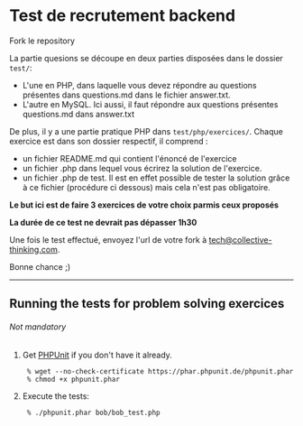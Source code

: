 # Test de recrutement backend

Fork le repository 


La partie quesions se découpe en deux parties disposées dans le dossier `test/`: 
 - L'une en PHP, dans laquelle vous devez répondre au questions présentes dans questions.md
  dans le fichier answer.txt.
 - L'autre en MySQL. Ici aussi, il faut répondre aux questions présentes questions.md dans answer.txt

De plus, il y a une partie pratique PHP dans `test/php/exercices/`.
Chaque exercice est dans son dossier respectif, il comprend : 
- un fichier README.md qui contient l'énoncé de l'exercice 
- un fichier .php dans lequel vous écrirez la solution de l'exercice.
- un fichier .php de test. Il est en effet possible de tester la solution grâce à ce fichier
 (procédure ci dessous) mais cela n'est pas obligatoire.


**Le but ici est de faire 3 exercices de votre choix parmis ceux proposés**

**La durée de ce test ne devrait pas dépasser 1h30**

Une fois le test effectué, envoyez l'url de votre fork à tech@collective-thinking.com.

Bonne chance ;)

-------------------------------
## Running the tests for problem solving exercices 
###### Not mandatory


1. Get [PHPUnit] if you don't have it already.

        % wget --no-check-certificate https://phar.phpunit.de/phpunit.phar
        % chmod +x phpunit.phar

2. Execute the tests:

        % ./phpunit.phar bob/bob_test.php

[PHPUnit]: http://phpunit.de


